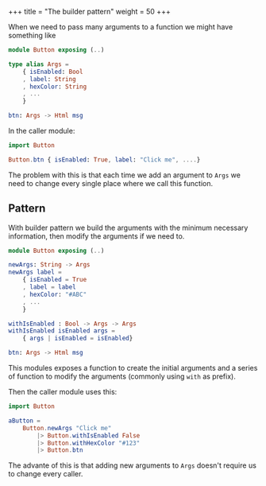 +++
title = "The builder pattern"
weight = 50
+++

When we need to pass many arguments to a function we might have something like

```elm
module Button exposing (..)

type alias Args = 
    { isEnabled: Bool
    , label: String
    , hexColor: String
    , ...
    }

btn: Args -> Html msg
```

In the caller module:

```elm
import Button

Button.btn { isEnabled: True, label: "Click me", ....}
```

The problem with this is that each time we add an argument to `Args` we need to change every single place where we call this function.

## Pattern

With builder pattern we build the arguments with the minimum necessary information, then modify the arguments if we need to.

```elm
module Button exposing (..)

newArgs: String -> Args
newArgs label =
    { isEnabled = True
    , label = label
    , hexColor: "#ABC"
    , ...
    }

withIsEnabled : Bool -> Args -> Args
withIsEnabled isEnabled args =
    { args | isEnabled = isEnabled}

btn: Args -> Html msg
```

This modules exposes a function to create the initial arguments and a series of function to modify the arguments (commonly using `with` as prefix).

Then the caller module uses this:

```elm
import Button 

aButton =
    Button.newArgs "Click me"
        |> Button.withIsEnabled False
        |> Button.withHexColor "#123"
        |> Button.btn
```

The advante of this is that adding new arguments to `Args` doesn't require us to change every caller.
